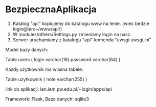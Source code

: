 # BezpiecznaAplikacja

1. Katalog "api" kopiujemy do katalogu www na lenie. (wiec bedzie login@len:~/www/api/)
2. W modules/others/Settings.py zmieniamy login na nasz.
3. Serwer uruchamiamy z katalogu "api" komenda "uwsgi uwsgi.ini"

Model bazy danych:

Table users
(
  login varchar(16)
  password varchar(64)
)

Kazdy uzytkownik ma wlasna tabele:

Table uzytkownik
(
  note varchar(255)
)
  
link do aplikacji:
len.iem.pw.edu.pl/~login/apps/api

Framework: Flask, Baza danych: sqlite3
